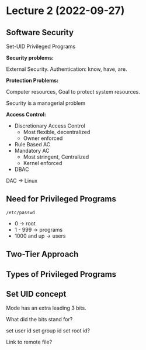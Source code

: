 
# Lecture 2 (2022-09-27)

## Software Security

Set-UID Privileged Programs

**Security problems:**

External Security. Authentication: know, have, are.

**Protection Problems:**

Computer resources, Goal to protect system resources.

Security is a managerial problem

**Access Control:**

- Discretionary Access Control
  - Most flexible, decentralized
  - Owner enforced
- Rule Based AC
- Mandatory AC
  - Most stringent, Centralized
  - Kernel enforced
- DBAC

DAC -> Linux 

## Need for Privileged Programs

`/etc/passwd`

- 0 -> root
- 1 - 999 -> programs
- 1000 and up -> users

## Two-Tier Approach

## Types of Privileged Programs

## Set UID concept

Mode has an extra leading 3 bits. 

What did the bits stand for?

set user id
set group id
set root id?

Link to remote file?